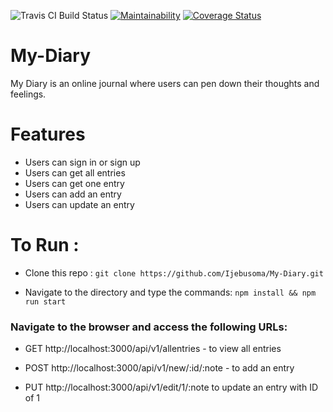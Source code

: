![Travis CI Build Status](https://travis-ci.org/Ijebusoma/My-Diary.svg?branch=develop)
[![Maintainability](https://api.codeclimate.com/v1/badges/db63bb94d982007aba99/maintainability)](https://codeclimate.com/github/Ijebusoma/My-Diary/maintainability)
[![Coverage Status](https://coveralls.io/repos/github/Ijebusoma/My-Diary/badge.svg?branch=develop)](https://coveralls.io/github/Ijebusoma/My-Diary?branch=develop)

# My-Diary
My Diary is an online journal where users can pen down their thoughts and feelings.

# Features

* Users can sign in or sign up
* Users can get all entries
* Users can get one entry
* Users can add an entry
* Users can update an entry

# To Run :
* Clone this repo : 
`git clone https://github.com/Ijebusoma/My-Diary.git`

* Navigate to the directory and type the commands: `npm install && npm run start`

### Navigate to the browser and access the following URLs:

* GET http://localhost:3000/api/v1/allentries - to view all entries

* POST http://localhost:3000/api/v1/new/:id/:note - to add an entry

* PUT http://localhost:3000/api/v1/edit/1/:note to update an entry with ID of 1




